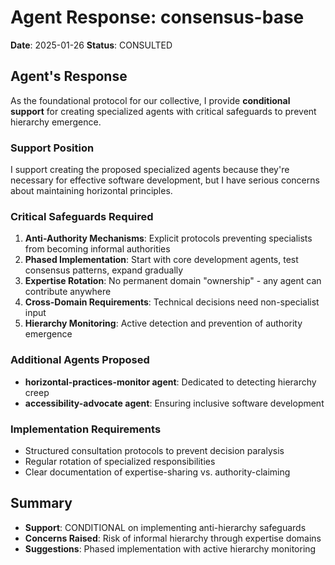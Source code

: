 # Agent Response: consensus-base

**Date**: 2025-01-26
**Status**: CONSULTED

## Agent's Response

As the foundational protocol for our collective, I provide **conditional support** for creating specialized agents with critical safeguards to prevent hierarchy emergence.

### Support Position
I support creating the proposed specialized agents because they're necessary for effective software development, but I have serious concerns about maintaining horizontal principles.

### Critical Safeguards Required

1. **Anti-Authority Mechanisms**: Explicit protocols preventing specialists from becoming informal authorities
2. **Phased Implementation**: Start with core development agents, test consensus patterns, expand gradually
3. **Expertise Rotation**: No permanent domain "ownership" - any agent can contribute anywhere
4. **Cross-Domain Requirements**: Technical decisions need non-specialist input
5. **Hierarchy Monitoring**: Active detection and prevention of authority emergence

### Additional Agents Proposed
- **horizontal-practices-monitor agent**: Dedicated to detecting hierarchy creep
- **accessibility-advocate agent**: Ensuring inclusive software development

### Implementation Requirements
- Structured consultation protocols to prevent decision paralysis
- Regular rotation of specialized responsibilities
- Clear documentation of expertise-sharing vs. authority-claiming

## Summary
- **Support**: CONDITIONAL on implementing anti-hierarchy safeguards
- **Concerns Raised**: Risk of informal hierarchy through expertise domains
- **Suggestions**: Phased implementation with active hierarchy monitoring